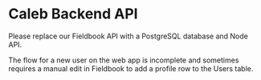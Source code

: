 # Caleb Backend API

Please replace our Fieldbook API with a PostgreSQL database and Node API.

The flow for a new user on the web app is incomplete and sometimes requires
a manual edit in Fieldbook to add a profile row to the Users table.
